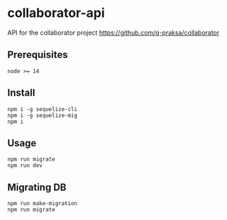 # collaborator-api

API for the collaborator project https://github.com/q-praksa/collaborator 

## Prerequisites
`node >= 14`  
  
## Install
`npm i -g sequelize-cli`  
`npm i -g sequelize-mig`  
`npm i`  

## Usage
`npm run migrate`  
`npm run dev`

## Migrating DB
`npm run make-migration`  
`npm run migrate`  
